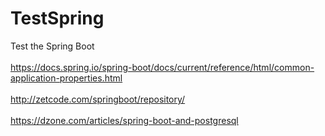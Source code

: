 # TestSpring
Test the Spring Boot <br><br>
https://docs.spring.io/spring-boot/docs/current/reference/html/common-application-properties.html <br><br>
http://zetcode.com/springboot/repository/ <br><br>
https://dzone.com/articles/spring-boot-and-postgresql